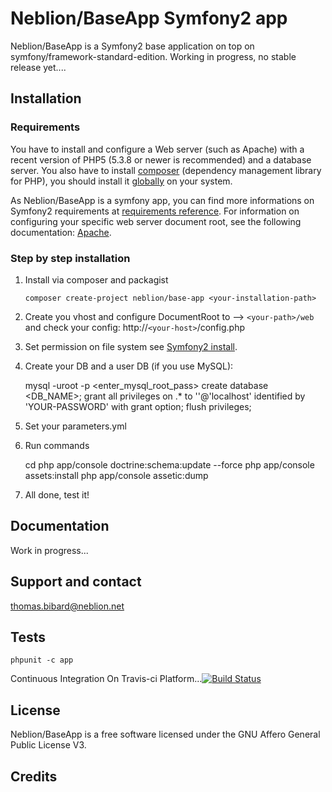 Neblion/BaseApp Symfony2 app
============================

Neblion/BaseApp is a Symfony2 base application on top on symfony/framework-standard-edition.
Working in progress, no stable release yet....


Installation
------------
### Requirements
You have to install and configure a Web server (such as Apache) with a recent 
version of PHP5 (5.3.8 or newer is recommended) and a database server.
You also have to install [composer](http://getcomposer.org/) (dependency management library for PHP), 
you should install it [globally](http://getcomposer.org/doc/00-intro.md#globally) on your system.

As Neblion/BaseApp is a symfony app, you can find more informations on Symfony2 
requirements at [requirements reference](http://symfony.com/doc/current/reference/requirements.html "Symfony2 requirements reference").
For information on configuring your specific web server document root, 
see the following documentation: [Apache](http://httpd.apache.org/docs/current/mod/core.html#documentroot).

### Step by step installation
1.  Install via composer and packagist

        composer create-project neblion/base-app <your-installation-path>

2.   Create you vhost and configure DocumentRoot to --> `<your-path>/web` and check your config: http://`<your-host>`/config.php

3.   Set permission on file system see [Symfony2 install](http://symfony.com/doc/current/book/installation.html#configuration-and-setup).

4.   Create your DB and a user DB (if you use MySQL):

        mysql -uroot -p
        <enter_mysql_root_pass>
        create database <DB_NAME>;
        grant all privileges on <DB-NAME>.* to '<YOUR-USERNAME>'@'localhost' identified by 'YOUR-PASSWORD' with grant option;
        flush privileges;

5.   Set your parameters.yml

6.   Run commands

        cd <your-installation-path>
        php app/console doctrine:schema:update --force
        php app/console assets:install
        php app/console assetic:dump

7.  All done, test it!
    
Documentation
-------------
Work in progress...

Support and contact
-------------------
thomas.bibard@neblion.net

Tests
-----
    phpunit -c app

Continuous Integration On Travis-ci Platform...[![Build Status](https://secure.travis-ci.org/Neblion/scrum.png)](http://travis-ci.org/Neblion/base-app)

License
-------
Neblion/BaseApp is a free software licensed under the GNU Affero General Public License V3.


Credits
-------
